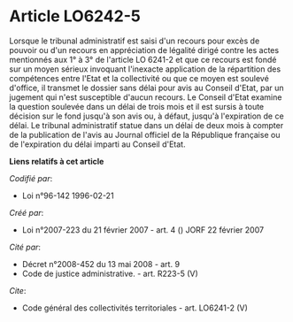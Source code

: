 # Article LO6242-5

Lorsque le tribunal administratif est saisi d'un recours pour excès de pouvoir ou d'un recours en appréciation de légalité
dirigé contre les actes mentionnés aux 1° à 3° de l'article LO 6241-2 et que ce recours est fondé sur un moyen sérieux
invoquant l'inexacte application de la répartition des compétences entre l'Etat et la collectivité ou que ce moyen est
soulevé d'office, il transmet le dossier sans délai pour avis au Conseil d'Etat, par un jugement qui n'est susceptible
d'aucun recours. Le Conseil d'Etat examine la question soulevée dans un délai de trois mois et il est sursis à toute décision
sur le fond jusqu'à son avis ou, à défaut, jusqu'à l'expiration de ce délai. Le tribunal administratif statue dans un délai
de deux mois à compter de la publication de l'avis au Journal officiel de la République française ou de l'expiration du délai
imparti au Conseil d'Etat.

**Liens relatifs à cet article**

_Codifié par_:

  - Loi n°96-142 1996-02-21

_Créé par_:

  - Loi n°2007-223 du 21 février 2007 - art. 4 () JORF 22 février 2007

_Cité par_:

  - Décret n°2008-452 du 13 mai 2008 - art. 9
  - Code de justice administrative. - art. R223-5 (V)

_Cite_:

  - Code général des collectivités territoriales - art. LO6241-2 (V)

